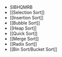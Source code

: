 - SIBHQMRB
- [[Selection Sort]]
- [[Insertion Sort]]
- [[Bubble Sort]]
- [[Heap Sort]]
- [[Quick Sort]]
- [[Merge Sort]]
- [[Radix Sort]]
- [[Bin Sort/Bucket Sort]]
